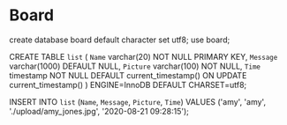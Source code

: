 # Board

create database board default character set utf8;
use board;

CREATE TABLE `list` (
  `Name` varchar(20) NOT NULL PRIMARY KEY,
  `Message` varchar(1000) DEFAULT NULL,
  `Picture` varchar(100) NOT NULL,
  `Time` timestamp NOT NULL DEFAULT current_timestamp() ON UPDATE current_timestamp()
) ENGINE=InnoDB DEFAULT CHARSET=utf8;

INSERT INTO `list` (`Name`, `Message`, `Picture`, `Time`) VALUES
('amy', 'amy', './upload/amy_jones.jpg', '2020-08-21 09:28:15');
